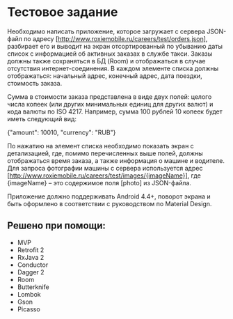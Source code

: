 # Тестовое задание

Необходимо написать приложение, которое загружает с сервера JSON-файл по адресу [http://www.roxiemobile.ru/careers/test/orders.json], разбирает его и выводит на
 экран отсортированный по убыванию даты список с информацией об активных заказах в службе такси. Заказы должны также сохраняться в БД (Room) и отображаться в
 случае отсутствия интернет-соединения. В каждом элементе списка должны отображаться: начальный адрес, конечный адрес, дата поездки, стоимость заказа.

Сумма в стоимости заказа представлена в виде двух полей: целого числа копеек (или других минимальных единиц для других валют) и кода валюты по ISO 4217. Например, сумма 100 рублей 10 копеек будет иметь следующий вид:

{"amount": 10010, "currency": "RUB"}

По нажатию на элемент списка необходимо показать экран с детализацией, где, помимо перечисленных выше полей, должны отображаться время заказа, а также информация о машине и водителе.
Для запроса фотографии машины с сервера используется адрес [http://www.roxiemobile.ru/careers/test/images/{imageName}], где {imageName} – это содержимое поля [photo] из JSON-файла.

Приложение должно поддерживать Android 4.4+, поворот экрана и быть оформлено в соответствии с руководством по Material Design.

## Решено при помощи:

- MVP
- Retrofit 2
- RxJava 2
- Conductor
- Dagger 2
- Room
- Butterknife
- Lombok
- Gson
- Picasso
